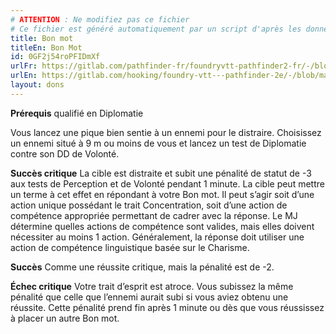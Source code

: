 ```yaml
---
# ATTENTION : Ne modifiez pas ce fichier
# Ce fichier est généré automatiquement par un script d'après les données du module Foundry VTT officiel et de sa traduction
title: Bon mot
titleEn: Bon Mot
id: 0GF2j54roPFIDmXf
urlFr: https://gitlab.com/pathfinder-fr/foundryvtt-pathfinder2-fr/-/blob/master/data/feats/0GF2j54roPFIDmXf.htm
urlEn: https://gitlab.com/hooking/foundry-vtt---pathfinder-2e/-/blob/master/packs/data/feats.db/bon-mot.json
layout: dons
---
```

**Prérequis** qualifié en Diplomatie

Vous lancez une pique bien sentie à un ennemi pour le distraire. Choisissez un ennemi situé à 9 m ou moins de vous et lancez un test de Diplomatie contre son DD de Volonté.

**Succès critique** La cible est distraite et subit une pénalité de statut de -3 aux tests de Perception et de Volonté pendant 1 minute. La cible peut mettre un terme à cet effet en répondant à votre Bon mot. Il peut s’agir soit d’une action unique possédant le trait Concentration, soit d’une action de compétence appropriée permettant de cadrer avec la réponse. Le MJ détermine quelles actions de compétence sont valides, mais elles doivent nécessiter au moins 1 action. Généralement, la réponse doit utiliser une action de compétence linguistique basée sur le Charisme.

**Succès** Comme une réussite critique, mais la pénalité est de -2.

**Échec critique** Votre trait d’esprit est atroce. Vous subissez la même pénalité que celle que l’ennemi aurait subi si vous aviez obtenu une réussite. Cette pénalité prend fin après 1 minute ou dès que vous réussissez à placer un autre Bon mot.
